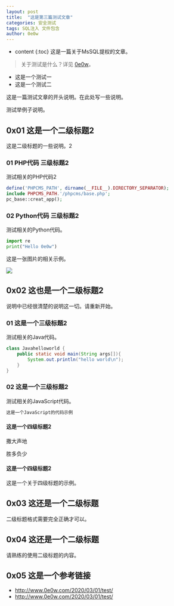 ```yaml
---
layout: post
title:  "这是第三篇测试文章"
categories: 安全测试
tags: SQL注入 文件包含
author: 0e0w
---
```


* content
{:toc}
这是一篇关于MsSQL提权的文章。
> 关于测试是什么？详见 [0e0w](http://www.0e0w.com/)。

- 这是一个测试一
- 这是一个测试二

这是一篇测试文章的开头说明。在此处写一些说明。

测试举例子说明。

## 0x01 这是一个二级标题2

这是二级标题的一些说明。2

### 01 PHP代码 三级标题2

测试相关的PHP代码2

```php
define('PHPCMS_PATH', dirname(__FILE__).DIRECTORY_SEPARATOR);
include PHPCMS_PATH.'/phpcms/base.php';
pc_base::creat_app();
```
### 02 Python代码 三级标题2

测试相关的Python代码。

```python
import re
print("Hello 0e0w")
```
这是一张图片的相关示例。



![](https://www.baidu.com/img/bd_logo1.png)

## 0x02 这也是一个二级标题2

说明中已经很清楚的说明这一切。请重新开始。

### 01 这是一个三级标题2

测试相关的Java代码。

```java
class Javahelloworld {
    public static void main(String args[]){
        System.out.println("hello world\n");
    }
}
```

### 02 这是一个三级标题2

测试相关的JavaScript代码。

```javascript
这是一个JavaScript的代码示例
```

#### 这是一个四级标题2

撒大声地

胜多负少

#### 这是一个四级标题2

这是一个关于四级标题的示例。

## 0x03 这还是一个二级标题

二级标题格式需要完全正确才可以。

## 0x04 这还是一个二级标题

请熟练的使用二级标题的内容。

## 0x05 这是一个参考链接

- http://www.0e0w.com/2020/03/01/test/
- http://www.0e0w.com/2020/03/01/test/